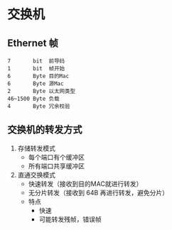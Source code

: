 # 交换机

## Ethernet 帧
    7       bit  前导码
    1       bit  帧开始
    6       Byte 目的Mac
    6       Byte 源Mac
    2       Byte 以太网类型
    46~1500 Byte 负载
    4       Byte 冗余校验

## 交换机的转发方式
1.  存储转发模式
    * 每个端口有个缓冲区
    * 所有端口共享缓冲区
2.  直通交换模式
    * 快速转发（接收到目的MAC就进行转发）
    * 无分片转发（接收到 64B 再进行转发，避免分片）
    * 特点
        * 快速
        * 可能转发残帧，错误帧